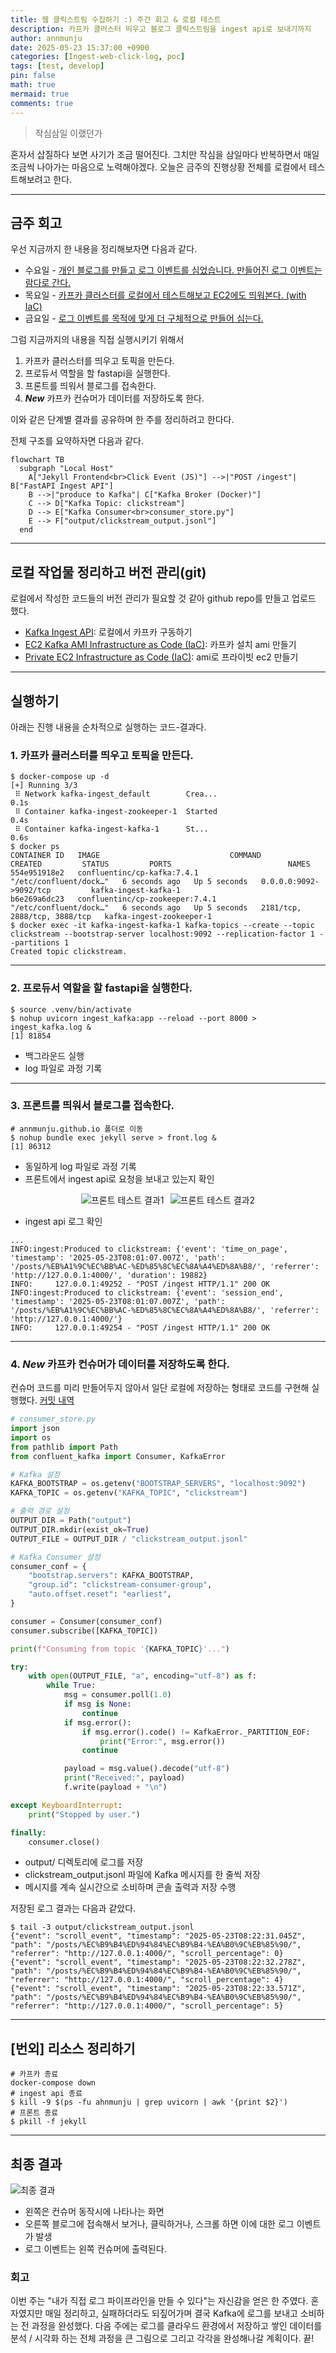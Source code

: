 ```yaml
---
title: 웹 클릭스트림 수집하기 :) 주간 회고 & 로컬 테스트
description: 카프카 클러스터 띄우고 블로그 클릭스트림을 ingest api로 보내기까지
author: annmunju
date: 2025-05-23 15:37:00 +0900
categories: [Ingest-web-click-log, poc]
tags: [test, develop]
pin: false
math: true
mermaid: true
comments: true
---
```


> 작심삼일 이랬던가

혼자서 삽질하다 보면 사기가 조금 떨어진다. 그치만 작심을 삼일마다 반복하면서 매일 조금씩 나아가는 마음으로 노력해야겠다. 
오늘은 금주의 진행상황 전체를 로컬에서 테스트해보려고 한다.

---

## 금주 회고

우선 지금까지 한 내용을 정리해보자면 다음과 같다.
- 수요일 - [개인 블로그를 만들고 로그 이벤트를 심었습니다. 만들어진 로그 이벤트는 람다로 간다.](https://annmunju.github.io/posts/%ED%8C%90-%EB%B2%8C%EB%A6%AC%EA%B8%B0/)
- 목요일 - [카프카 클러스터를 로컬에서 테스트해보고 EC2에도 띄워본다. (with IaC)](https://annmunju.github.io/posts/%EC%B9%B4%ED%94%84%EC%B9%B4-%ED%81%B4%EB%9F%AC%EC%8A%A4%ED%84%B0/)
- 금요일 - [로그 이벤트를 목적에 맞게 더 구체적으로 만들어 심는다.](https://annmunju.github.io/posts/%EC%88%98%EC%A7%91-%EB%A1%9C%EA%B7%B8-%EA%B5%AC%EC%B2%B4%ED%99%94/)


그럼 지금까지의 내용을 직접 실행시키기 위해서
1. 카프카 클러스터를 띄우고 토픽을 만든다.
2. 프로듀서 역할을 할 fastapi을 실행한다.
3. 프론트를 띄워서 블로그를 접속한다.
4. ***New*** 카프카 컨슈머가 데이터를 저장하도록 한다.

이와 같은 단계별 결과를 공유하며 한 주를 정리하려고 한다다.

전체 구조를 요약하자면 다음과 같다.

```mermaid
flowchart TB
  subgraph "Local Host"
    A["Jekyll Frontend<br>Click Event (JS)"] -->|"POST /ingest"| B["FastAPI Ingest API"]
    B -->|"produce to Kafka"| C["Kafka Broker (Docker)"]
    C --> D["Kafka Topic: clickstream"]
    D --> E["Kafka Consumer<br>consumer_store.py"]
    E --> F["output/clickstream_output.jsonl"]
  end
```


---

## 로컬 작업물 정리하고 버전 관리(git)
로컬에서 작성한 코드들의 버전 관리가 필요할 것 같아 github repo를 만들고 업로드 했다. 

- [Kafka Ingest API](https://github.com/annmunju/ingest-web-log/tree/main/kafka-ingest): 로컬에서 카프카 구동하기
- [EC2 Kafka AMI Infrastructure as Code (IaC)](https://github.com/annmunju/ingest-web-log/tree/main/IaC/ec2-kafka-ami): 카프카 설치 ami 만들기
- [Private EC2 Infrastructure as Code (IaC)](https://github.com/annmunju/ingest-web-log/blob/main/IaC/ec2-private-kafka): ami로 프라이빗 ec2 만들기

---

## 실행하기
아래는 진행 내용을 순차적으로 실행하는 코드-결과다.

### 1. 카프카 클러스터를 띄우고 토픽을 만든다.
```shell
$ docker-compose up -d
[+] Running 3/3
 ⠿ Network kafka-ingest_default        Crea...                                0.1s
 ⠿ Container kafka-ingest-zookeeper-1  Started                                0.4s
 ⠿ Container kafka-ingest-kafka-1      St...                                  0.6s
$ docker ps
CONTAINER ID   IMAGE                             COMMAND                  CREATED         STATUS         PORTS                          NAMES
554e951918e2   confluentinc/cp-kafka:7.4.1       "/etc/confluent/dock…"   6 seconds ago   Up 5 seconds   0.0.0.0:9092->9092/tcp         kafka-ingest-kafka-1
b6e269a6dc23   confluentinc/cp-zookeeper:7.4.1   "/etc/confluent/dock…"   6 seconds ago   Up 5 seconds   2181/tcp, 2888/tcp, 3888/tcp   kafka-ingest-zookeeper-1
$ docker exec -it kafka-ingest-kafka-1 kafka-topics --create --topic clickstream --bootstrap-server localhost:9092 --replication-factor 1 --partitions 1
Created topic clickstream.
```
---

### 2. 프로듀서 역할을 할 fastapi을 실행한다.

```shell
$ source .venv/bin/activate
$ nohup uvicorn ingest_kafka:app --reload --port 8000 > ingest_kafka.log &
[1] 81854
```
- 백그라운드 실행
- log 파일로 과정 기록

---

### 3. 프론트를 띄워서 블로그를 접속한다.

```shell
# annmunju.github.io 폴더로 이동
$ nohup bundle exec jekyll serve > front.log &
[1] 86312
```
- 동일하게 log 파일로 과정 기록
- 프론트에서 ingest api로 요청을 보내고 있는지 확인

<div style="display: flex; justify-content: center; gap: 2%; align-items: flex-start;">
  <img src="sources/project1_Ingest-web-click-log/2025-05-23-로컬-테스트/01.png" alt="프론트 테스트 결과1" style="height: auto;">
  <img src="sources/project1_Ingest-web-click-log/2025-05-23-로컬-테스트/02.png" alt="프론트 테스트 결과2" style="height: auto;">
</div>

- ingest api 로그 확인
```
...
INFO:ingest:Produced to clickstream: {'event': 'time_on_page', 'timestamp': '2025-05-23T08:01:07.007Z', 'path': '/posts/%EB%A1%9C%EC%BB%AC-%ED%85%8C%EC%8A%A4%ED%8A%B8/', 'referrer': 'http://127.0.0.1:4000/', 'duration': 19882}
INFO:     127.0.0.1:49252 - "POST /ingest HTTP/1.1" 200 OK
INFO:ingest:Produced to clickstream: {'event': 'session_end', 'timestamp': '2025-05-23T08:01:07.007Z', 'path': '/posts/%EB%A1%9C%EC%BB%AC-%ED%85%8C%EC%8A%A4%ED%8A%B8/', 'referrer': 'http://127.0.0.1:4000/'}
INFO:     127.0.0.1:49254 - "POST /ingest HTTP/1.1" 200 OK
```

---

### 4. ***New*** 카프카 컨슈머가 데이터를 저장하도록 한다.
컨슈머 코드를 미리 만들어두지 않아서 일단 로컬에 저장하는 형태로 코드를 구현해 실행했다.
 [커밋 내역](https://github.com/annmunju/ingest-web-log/commit/521c9331b2a1cb96b82d7f58060c3920d42a3433)

```python
# consumer_store.py
import json
import os
from pathlib import Path
from confluent_kafka import Consumer, KafkaError

# Kafka 설정
KAFKA_BOOTSTRAP = os.getenv("BOOTSTRAP_SERVERS", "localhost:9092")
KAFKA_TOPIC = os.getenv("KAFKA_TOPIC", "clickstream")

# 출력 경로 설정
OUTPUT_DIR = Path("output")
OUTPUT_DIR.mkdir(exist_ok=True)
OUTPUT_FILE = OUTPUT_DIR / "clickstream_output.jsonl"

# Kafka Consumer 설정
consumer_conf = {
    "bootstrap.servers": KAFKA_BOOTSTRAP,
    "group.id": "clickstream-consumer-group",
    "auto.offset.reset": "earliest",
}

consumer = Consumer(consumer_conf)
consumer.subscribe([KAFKA_TOPIC])

print(f"Consuming from topic '{KAFKA_TOPIC}'...")

try:
    with open(OUTPUT_FILE, "a", encoding="utf-8") as f:
        while True:
            msg = consumer.poll(1.0)
            if msg is None:
                continue
            if msg.error():
                if msg.error().code() != KafkaError._PARTITION_EOF:
                    print("Error:", msg.error())
                continue

            payload = msg.value().decode("utf-8")
            print("Received:", payload)
            f.write(payload + "\n")

except KeyboardInterrupt:
    print("Stopped by user.")

finally:
    consumer.close()
```
- output/ 디렉토리에 로그를 저장
- clickstream_output.jsonl 파일에 Kafka 메시지를 한 줄씩 저장
- 메시지를 계속 실시간으로 소비하며 콘솔 출력과 저장 수행

저장된 로그 결과는 다음과 같았다.
```shell
$ tail -3 output/clickstream_output.jsonl
{"event": "scroll_event", "timestamp": "2025-05-23T08:22:31.045Z", "path": "/posts/%EC%B9%B4%ED%94%84%EC%B9%B4-%EA%B0%9C%EB%85%90/", "referrer": "http://127.0.0.1:4000/", "scroll_percentage": 0}
{"event": "scroll_event", "timestamp": "2025-05-23T08:22:32.278Z", "path": "/posts/%EC%B9%B4%ED%94%84%EC%B9%B4-%EA%B0%9C%EB%85%90/", "referrer": "http://127.0.0.1:4000/", "scroll_percentage": 4}
{"event": "scroll_event", "timestamp": "2025-05-23T08:22:33.571Z", "path": "/posts/%EC%B9%B4%ED%94%84%EC%B9%B4-%EA%B0%9C%EB%85%90/", "referrer": "http://127.0.0.1:4000/", "scroll_percentage": 5}
```

---

## [번외] 리소스 정리하기
```shell
# 카프카 종료
docker-compose down
# ingest api 종료
$ kill -9 $(ps -fu ahnmunju | grep uvicorn | awk '{print $2}')
# 프론트 종료
$ pkill -f jekyll
```

---

## 최종 결과 
![최종 결과](sources/project1_Ingest-web-click-log/2025-05-23-로컬-테스트/03.gif)
- 왼쪽은 컨슈머 동작시에 나타나는 화면
- 오른쪽 블로그에 접속해서 보거나, 클릭하거나, 스크롤 하면 이에 대한 로그 이벤트가 발생
- 로그 이벤트는 왼쪽 컨슈머에 출력된다.

### 회고
이번 주는 "내가 직접 로그 파이프라인을 만들 수 있다"는 자신감을 얻은 한 주였다.
혼자였지만 매일 정리하고, 실패하더라도 되짚어가며 결국 Kafka에 로그를 보내고 소비하는 전 과정을 완성했다. 
다음 주에는 로그를 클라우드 환경에서 저장하고 쌓인 데이터를 분석 / 시각화 하는 전체 과정을 큰 그림으로 그리고 각각을 완성해나갈 계획이다. 끝!